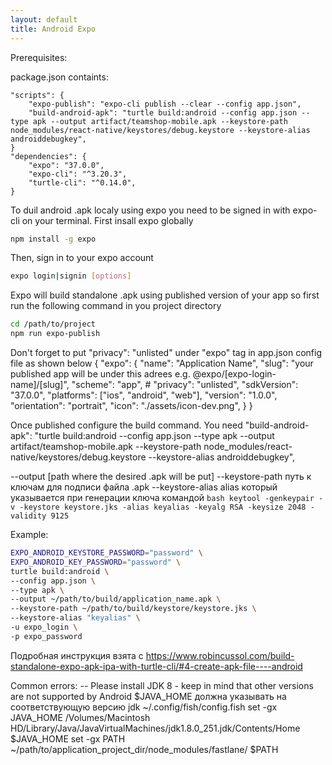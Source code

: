```yaml
---
layout: default
title: Android Expo
---
```

Prerequisites:

 package.json containts:
 
    "scripts": {
        "expo-publish": "expo-cli publish --clear --config app.json",
        "build-android-apk": "turtle build:android --config app.json --type apk --output artifact/teamshop-mobile.apk --keystore-path node_modules/react-native/keystores/debug.keystore --keystore-alias androiddebugkey",
    } 
    "dependencies": {
        "expo": "37.0.0",
        "expo-cli": "^3.20.3",
        "turtle-cli": "^0.14.0",
    }

To duil android .apk localy using expo you need to be signed in with expo-cli on your terminal. First insall expo globally
```bash
npm install -g expo
```
Then, sign in to your expo account
```bash
expo login|signin [options]
```
Expo will build standalone .apk using published version of your app so first run the following command in you project directory
```bash
cd /path/to/project
npm run expo-publish
```
Don't forget to put "privacy": "unlisted" under "expo" tag in app.json config file as shown below
{
  "expo": {
    "name": "Application Name",
    "slug": "your published app will be under this adrees e.g. @expo/[expo-login-name]/[slug]",
    "scheme": "app",
    # "privacy": "unlisted",
    "sdkVersion": "37.0.0",
    "platforms": ["ios", "android", "web"],
    "version": "1.0.0",
    "orientation": "portrait",
    "icon": "./assets/icon-dev.png",
  }
}

Once published configure the build command. You need 
"build-android-apk": "turtle build:android --config app.json --type apk --output artifact/teamshop-mobile.apk --keystore-path node_modules/react-native/keystores/debug.keystore --keystore-alias androiddebugkey",

--output [path where the desired .apk will be put]
--keystore-path путь к ключам для подписи файла .apk
--keystore-alias alias который указывается при генерации ключа командой ```bash keytool -genkeypair -v -keystore keystore.jks -alias keyalias -keyalg RSA -keysize 2048 -validity 9125```

Example:

```bash
EXPO_ANDROID_KEYSTORE_PASSWORD="password" \
EXPO_ANDROID_KEY_PASSWORD="password" \
turtle build:android \
--config app.json \
--type apk \
--output ~/path/to/build/application_name.apk \
--keystore-path ~/path/to/build/keystore/keystore.jks \
--keystore-alias "keyalias" \
-u expo_login \
-p expo_password
```

Подробная инструкция взята с https://www.robincussol.com/build-standalone-expo-apk-ipa-with-turtle-cli/#4-create-apk-file----android

Common errors:
-- Please install JDK 8 - keep in mind that other versions are not supported by Android
$JAVA_HOME должна указывать на соответствующую версию jdk
~/.config/fish/config.fish
set -gx JAVA_HOME /Volumes/Macintosh HD/Library/Java/JavaVirtualMachines/jdk1.8.0_251.jdk/Contents/Home $JAVA_HOME
set -gx PATH ~/path/to/application_project_dir/node_modules/fastlane/ $PATH
